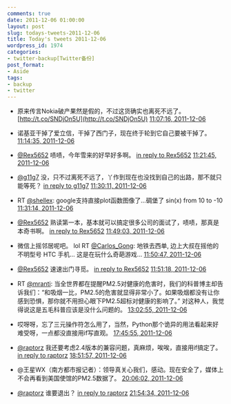 ```yaml
---
comments: true
date: 2011-12-06 01:00:00
layout: post
slug: todays-tweets-2011-12-06
title: Today's tweets 2011-12-06
wordpress_id: 1974
categories:
- twitter-backup[Twitter备份]
post_format:
- Aside
tags:
- backup
- twitter
---
```





  * 原来传言Nokia破产果然是假的，不过这货确实也离死不远了。 [http://t.co/SNDjOn5U](http://t.co/SNDjOn5U) [11:07:16, 2011-12-06](http://twitter.com/gfrog/statuses/143889213203562496)





  * 诺基亚干掉了爱立信，干掉了西门子，现在终于轮到它自己要被干掉了。 [11:14:35, 2011-12-06](http://twitter.com/gfrog/statuses/143891052888207360)





  * [@Rex5652](http://twitter.com/Rex5652) 啧啧，今年雪来的好早好多啊。 [in reply to Rex5652](http://twitter.com/Rex5652/statuses/143891947877175296) [11:21:45, 2011-12-06](http://twitter.com/gfrog/statuses/143892859211354112)





  * [@g11g7](http://twitter.com/g11g7) 没，只不过离死不远了，丫作到现在也没找到自己的出路，那不就只能等死？ [in reply to g11g7](http://twitter.com/g11g7/statuses/143894147101753344) [11:30:11, 2011-12-06](http://twitter.com/gfrog/statuses/143894980258299904)





  * RT [@shellex](http://twitter.com/shellex): google支持直接plot函数图像了…碉堡了 sin(x) from 10 to -10 [11:31:14, 2011-12-06](http://twitter.com/gfrog/statuses/143895246697279489)





  * [@Rex5652](http://twitter.com/Rex5652) 熟读第一本，基本就可以搞定很多公司的面试了，啧啧，那真是本奇书啊。 [in reply to Rex5652](http://twitter.com/Rex5652/statuses/143897555351257088) [11:49:03, 2011-12-06](http://twitter.com/gfrog/statuses/143899728260759552)





  * 微信上摇邻居呢吧。 lol RT [@Carlos_Gong](http://twitter.com/Carlos_Gong): 地铁去西单, 边上大叔在摇他的不明型号 HTC 手机... 这是在玩什么奇葩游戏... [11:50:47, 2011-12-06](http://twitter.com/gfrog/statuses/143900163377868802)





  * [@Rex5652](http://twitter.com/Rex5652) 速速出门寻觅。 [in reply to Rex5652](http://twitter.com/Rex5652/statuses/143897900517306368) [11:51:18, 2011-12-06](http://twitter.com/gfrog/statuses/143900293061550081)





  * RT [@mranti](http://twitter.com/mranti): 当全世界都在提醒PM2.5对健康的危害时，我们的科普博主却告诉我们：“和吸烟一比，PM2.5的危害就显得非常小了。如果吸烟都没有让你感到恐惧，那你就不用担心眼下PM2.5超标对健康的影响了。” 对这种人，我觉得说这是五毛科普应该是没什么问题的。 [13:02:55, 2011-12-06](http://twitter.com/gfrog/statuses/143918316736626689)





  * 哎呀呀，忘了三元操作符怎么用了，当然，Python那个诡异的用法看起来好难受呀，一点都没直接用if写直观。 [17:45:55, 2011-12-06](http://twitter.com/gfrog/statuses/143989535368421376)





  * [@raptorz](http://twitter.com/raptorz) 我还要考虑2.4版本的兼容问题，真麻烦，唉唉，直接用if搞定了。 [in reply to raptorz](http://twitter.com/raptorz/statuses/143993063570800640) [18:51:57, 2011-12-06](http://twitter.com/gfrog/statuses/144006154413019137)





  * @王星WX（南方都市报记者）：领导真关心我们，感动。现在安全了，媒体上不会再看到美国使馆的PM2.5数据了。 [20:06:02, 2011-12-06](http://twitter.com/gfrog/statuses/144024798090113025)





  * [@raptorz](http://twitter.com/raptorz) 谁要退出？ [in reply to raptorz](http://twitter.com/raptorz/statuses/144051564452122624) [21:54:34, 2011-12-06](http://twitter.com/gfrog/statuses/144052109984284672)




